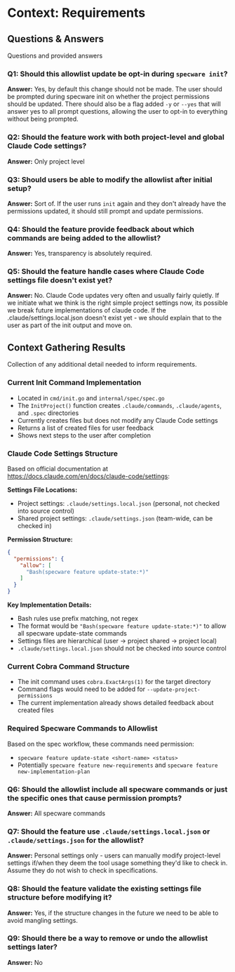 # Context: Requirements

## Questions & Answers
Questions and provided answers

### Q1: Should this allowlist update be opt-in during `specware init`?
**Answer:** Yes, by default this change should not be made. The user should be prompted during specware init on whether the project permissions should be updated. There should also be a flag added `-y` or `--yes` that will answer yes to all prompt questions, allowing the user to opt-in to everything without being prompted.

### Q2: Should the feature work with both project-level and global Claude Code settings?
**Answer:** Only project level

### Q3: Should users be able to modify the allowlist after initial setup?
**Answer:** Sort of. If the user runs `init` again and they don't already have the permissions updated, it should still prompt and update permissions.

### Q4: Should the feature provide feedback about which commands are being added to the allowlist?
**Answer:** Yes, transparency is absolutely required.

### Q5: Should the feature handle cases where Claude Code settings file doesn't exist yet?
**Answer:** No. Claude Code updates very often and usually fairly quietly. If we initiate what we think is the right simple project settings now, its possible we break future implementations of claude code. If the .claude/settings.local.json doesn't exist yet - we should explain that to the user as part of the init output and move on.

## Context Gathering Results
Collection of any additional detail needed to inform requirements.

### Current Init Command Implementation
- Located in `cmd/init.go` and `internal/spec/spec.go`
- The `InitProject()` function creates `.claude/commands`, `.claude/agents`, and `.spec` directories
- Currently creates files but does not modify any Claude Code settings
- Returns a list of created files for user feedback
- Shows next steps to the user after completion

### Claude Code Settings Structure
Based on official documentation at https://docs.claude.com/en/docs/claude-code/settings:

**Settings File Locations:**
- Project settings: `.claude/settings.local.json` (personal, not checked into source control)
- Shared project settings: `.claude/settings.json` (team-wide, can be checked in)

**Permission Structure:**
```json
{
  "permissions": {
    "allow": [
      "Bash(specware feature update-state:*)"
    ]
  }
}
```

**Key Implementation Details:**
- Bash rules use prefix matching, not regex
- The format would be `"Bash(specware feature update-state:*)"` to allow all specware update-state commands
- Settings files are hierarchical (user -> project shared -> project local)
- `.claude/settings.local.json` should not be checked into source control

### Current Cobra Command Structure
- The init command uses `cobra.ExactArgs(1)` for the target directory
- Command flags would need to be added for `--update-project-permissions`
- The current implementation already shows detailed feedback about created files

### Required Specware Commands to Allowlist
Based on the spec workflow, these commands need permission:
- `specware feature update-state <short-name> <status>`
- Potentially `specware feature new-requirements` and `specware feature new-implementation-plan`

### Q6: Should the allowlist include all specware commands or just the specific ones that cause permission prompts?
**Answer:** All specware commands

### Q7: Should the feature use `.claude/settings.local.json` or `.claude/settings.json` for the allowlist?
**Answer:** Personal settings only - users can manually modify project-level settings if/when they deem the tool usage something they'd like to check in. Assume they do not wish to check in specifications.

### Q8: Should the feature validate the existing settings file structure before modifying it?
**Answer:** Yes, if the structure changes in the future we need to be able to avoid mangling settings.

### Q9: Should there be a way to remove or undo the allowlist settings later?
**Answer:** No
